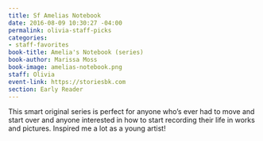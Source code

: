 ```yaml
---
title: Sf Amelias Notebook
date: 2016-08-09 10:30:27 -04:00
permalink: olivia-staff-picks
categories:
- staff-favorites
book-title: Amelia's Notebook (series)
book-author: Marissa Moss
book-image: amelias-notebook.png
staff: Olivia
event-link: https://storiesbk.com
section: Early Reader
---
```


This smart original series is perfect for anyone who’s ever had to move and start over and anyone interested in how to start recording their life in works and pictures. Inspired me a lot as a young artist!
